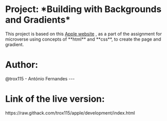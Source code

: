 

<h1><b>Project: *Building with Backgrounds and Gradients*</b></h1>
This project is based on this <a href="https://web.archive.org/web/20140301004610/http://www.apple.com/">Apple website</a> , as a part of the assignment for microverse using concepts of **html** and **css**, to create the page and gradient.


<h1><b> Author:</b></h1>
@trox115 - António Fernandes</a> ---

<h1>Link of the live version:</h1>https://raw.githack.com/trox115/apple/development/index.html
